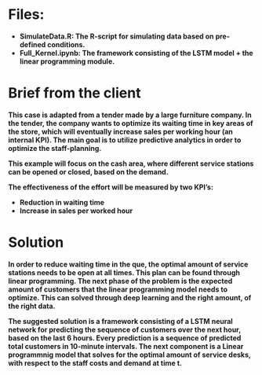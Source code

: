 # Files:

- <b>SimulateData.R:<b> The R-script for simulating data based on pre-defined conditions.
- Full_Kernel.ipynb: The framework consisting of the LSTM model + the linear programming module.

#	Brief from the client
This case is adapted from a tender made by a large furniture company. In the tender, the company wants to optimize its waiting time in key areas of the store, which will eventually increase sales per working hour (an internal KPI). The main goal is to utilize predictive analytics in order to optimize the staff-planning.

This example will focus on the cash area, where different service stations can be opened or closed, based on the demand.

The effectiveness of the effort will be measured by two KPI’s: 
- Reduction in waiting time
- Increase in sales per worked hour

# Solution
In order to reduce waiting time in the que, the optimal amount of service stations needs to be open at all times. This plan can be found through linear programming. The next phase of the problem is the expected amount of customers that the linear programming model needs to optimize. This can solved through deep learning and the right amount, of the right data.

The suggested solution is a framework consisting of a LSTM neural network for predicting the sequence of customers over the next hour, based on the last 6 hours. Every prediction is a sequence of predicted total customers in 10-minute intervals. The next component is a Linear programmnig model that solves for the optimal amount of service desks, with respect to the staff costs and demand at time t. 
